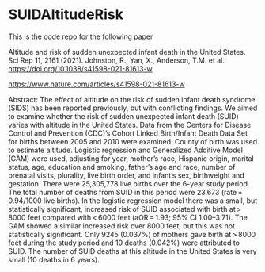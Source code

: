 # SUIDAltitudeRisk
This is the code repo for the following paper

Altitude and risk of sudden unexpected infant death in the United States. Sci Rep 11, 2161 (2021). 
Johnston, R., Yan, X., Anderson, T.M. et al. https://doi.org/10.1038/s41598-021-81613-w


https://www.nature.com/articles/s41598-021-81613-w

Abstract:
The effect of altitude on the risk of sudden infant death syndrome (SIDS) has been reported previously, but with conflicting findings. We aimed to examine whether the risk of sudden unexpected infant death (SUID) varies with altitude in the United States. Data from the Centers for Disease Control and Prevention (CDC)’s Cohort Linked Birth/Infant Death Data Set for births between 2005 and 2010 were examined. County of birth was used to estimate altitude. Logistic regression and Generalized Additive Model (GAM) were used, adjusting for year, mother’s race, Hispanic origin, marital status, age, education and smoking, father’s age and race, number of prenatal visits, plurality, live birth order, and infant’s sex, birthweight and gestation. There were 25,305,778 live births over the 6-year study period. The total number of deaths from SUID in this period were 23,673 (rate = 0.94/1000 live births). In the logistic regression model there was a small, but statistically significant, increased risk of SUID associated with birth at > 8000 feet compared with < 6000 feet (aOR = 1.93; 95% CI 1.00–3.71). The GAM showed a similar increased risk over 8000 feet, but this was not statistically significant. Only 9245 (0.037%) of mothers gave birth at > 8000 feet during the study period and 10 deaths (0.042%) were attributed to SUID. The number of SUID deaths at this altitude in the United States is very small (10 deaths in 6 years).

